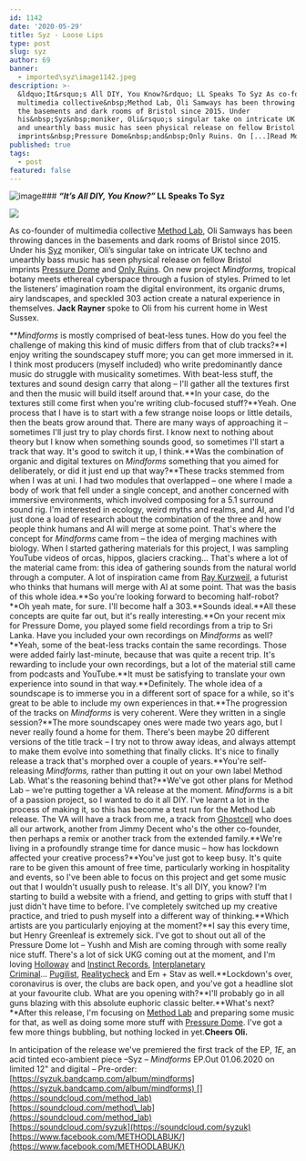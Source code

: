 ```yaml
---
id: 1142
date: '2020-05-29'
title: Syz - Loose Lips
type: post
slug: syz
author: 69
banner:
  - imported\syz\image1142.jpeg
description: >-
  &ldquo;It&rsquo;s All DIY, You Know?&rdquo; LL Speaks To Syz As co-founder of
  multimedia collective&nbsp;Method Lab, Oli Samways has been throwing dances in
  the basements and dark rooms of Bristol since 2015. Under
  his&nbsp;Syz&nbsp;moniker, Oli&rsquo;s singular take on intricate UK techno
  and unearthly bass music has seen physical release on fellow Bristol
  imprints&nbsp;Pressure Dome&nbsp;and&nbsp;Only Ruins. On [...]Read More...
published: true
tags:
  - post
featured: false
---
```

![image](../imported\syz\image1142.jpeg)### **_“It’s All DIY, You Know?”_ LL Speaks To Syz**

![](/wp-content/uploads/live/img/wysiwyg/5ed16102b411b.jpeg)

As co-founder of multimedia collective [Method Lab](https://soundcloud.com/method_lab), Oli Samways has been throwing dances in the basements and dark rooms of Bristol since 2015. Under his [Syz](https://soundcloud.com/syzuk) moniker, Oli’s singular take on intricate UK techno and unearthly bass music has seen physical release on fellow Bristol imprints [Pressure Dome](https://pressuredome.bandcamp.com) and [Only Ruins](https://onlyruinsmusic.bandcamp.com/). On new project _Mindforms,_ tropical botany meets ethereal cyberspace through a fusion of styles. Primed to let the listeners’ imagination roam the digital environment, its organic drums, airy landscapes, and speckled 303 action create a natural experience in themselves. **Jack Rayner** spoke to Oli from his current home in West Sussex.

**_Mindforms_ is mostly comprised of beat-less tunes. How do you feel the challenge of making this kind of music differs from that of club tracks?**I enjoy writing the soundscapey stuff more; you can get more immersed in it. I think most producers (myself included) who write predominantly dance music do struggle with musicality sometimes. With beat-less stuff, the textures and sound design carry that along – I'll gather all the textures first and then the music will build itself around that.**In your case, do the textures still come first when you're writing club-focused stuff?**Yeah. One process that I have is to start with a few strange noise loops or little details, then the beats grow around that. There are many ways of approaching it – sometimes I'll just try to play chords first. I know next to nothing about theory but I know when something sounds good, so sometimes I'll start a track that way. It's good to switch it up, I think.**Was the combination of organic and digital textures on _Mindforms_ something that you aimed for deliberately, or did it just end up that way?**These tracks stemmed from when I was at uni. I had two modules that overlapped – one where I made a body of work that fell under a single concept, and another concerned with immersive environments, which involved composing for a 5.1 surround sound rig. I'm interested in ecology, weird myths and realms, and AI, and I'd just done a load of research about the combination of the three and how people think humans and AI will merge at some point. That's where the concept for _Mindforms_ came from – the idea of merging machines with biology. When I started gathering materials for this project, I was sampling YouTube videos of orcas, hippos, glaciers cracking… That's where a lot of the material came from: this idea of gathering sounds from the natural world through a computer. A lot of inspiration came from [Ray Kurzweil](https://en.wikipedia.org/wiki/Ray_Kurzweil), a futurist who thinks that humans will merge with AI at some point. That was the basis of this whole idea.**So you're looking forward to becoming half-robot?**Oh yeah mate, for sure. I'll become half a 303.**Sounds ideal.**All these concepts are quite far out, but it's really interesting.**On your recent mix for Pressure Dome, you played some field recordings from a trip to Sri Lanka. Have you included your own recordings on _Mindforms_ as well?**Yeah, some of the beat-less tracks contain the same recordings. Those were added fairly last-minute, because that was quite a recent trip. It's rewarding to include your own recordings, but a lot of the material still came from podcasts and YouTube.**It must be satisfying to translate your own experience into sound in that way.**Definitely. The whole idea of a soundscape is to immerse you in a different sort of space for a while, so it's great to be able to include my own experiences in that.**The progression of the tracks on _Mindforms_ is very coherent. Were they written in a single session?**The more soundscapey ones were made two years ago, but I never really found a home for them. There's been maybe 20 different versions of the title track – I try not to throw away ideas, and always attempt to make them evolve into something that finally clicks. It's nice to finally release a track that's morphed over a couple of years.**You're self-releasing _Mindforms,_ rather than putting it out on your own label Method Lab. What's the reasoning behind that?**We've got other plans for Method Lab – we're putting together a VA release at the moment. _Mindforms_ is a bit of a passion project, so I wanted to do it all DIY. I've learnt a lot in the process of making it, so this has become a test run for the Method Lab release. The VA will have a track from me, a track from [Ghostcell](https://ghostcellband.bandcamp.com/) who does all our artwork, another from Jimmy Decent who's the other co-founder, then perhaps a remix or another track from the extended family.**We're living in a profoundly strange time for dance music – how has lockdown affected your creative process?**You've just got to keep busy. It's quite rare to be given this amount of free time, particularly working in hospitality and events, so I've been able to focus on this project and get some music out that I wouldn't usually push to release. It's all DIY, you know? I'm starting to build a website with a friend, and getting to grips with stuff that I just didn't have time to before. I've completely switched up my creative practice, and tried to push myself into a different way of thinking.**Which artists are you particularly enjoying at the moment?**I say this every time, but Henry Greenleaf is extremely sick. I've got to shout out all of the Pressure Dome lot – Yushh and Mish are coming through with some really nice stuff. There's a lot of sick UKG coming out at the moment, and I'm loving [Holloway](https://www.discogs.com/artist/7261350-Holloway-5) and [Instinct Records](https://instinctrecs.bandcamp.com/), [Interplanetary Criminal](https://interplanetarycriminal.bandcamp.com/)… [Pugilist](https://pugilist.bandcamp.com/), [Realitycheck](https://soundcloud.com/realitycheck-4) and Em + Stav as well.**Lockdown's over, coronavirus is over, the clubs are back open, and you've got a headline slot at your favourite club. What are you opening with?**I'll probably go in all guns blazing with this absolute euphoric classic belter.**What's next?**After this release, I'm focusing on [Method Lab](https://soundcloud.com/method_lab) and preparing some music for that, as well as doing some more stuff with [Pressure Dome](https://pressuredome.bandcamp.com/). I've got a few more things bubbling, but nothing locked in yet.**Cheers Oli.**

In anticipation of the release we've premiered the first track of the EP, _1E_, an acid tinted eco-ambient piece –Syz – _Mindforms_ EP.Out 01.06.2020 on limited 12" and digital – Pre-order: [](https://syzuk.bandcamp.com/album/mindforms)[https://syzuk.bandcamp.com/album/mindforms](https://syzuk.bandcamp.com/album/mindforms) [](https://soundcloud.com/method_lab)[https://soundcloud.com/method\_lab](https://soundcloud.com/method_lab)  
[](https://soundcloud.com/syzuk)[https://soundcloud.com/syzuk](https://soundcloud.com/syzuk)  
[](https://www.facebook.com/METHODLABUK/)[https://www.facebook.com/METHODLABUK/](https://www.facebook.com/METHODLABUK/)